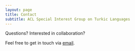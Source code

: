 ```yaml
---
layout: page
title: Contact
subtitle: ACL Special Interest Group on Turkic Languages
---
```


Questions? Interested in collaboration?

Feel free to get in touch via [email](mailto:sigturk.secretary@gmail.com).

